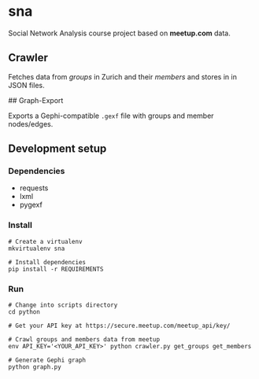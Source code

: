 # sna

Social Network Analysis course project based on **meetup.com** data.

## Crawler

Fetches data from *groups* in Zurich and their *members* and stores in in JSON files.

## Graph-Export

Exports a Gephi-compatible `.gexf` file with groups and member nodes/edges.

## Development setup

### Dependencies

- requests
- lxml
- pygexf

### Install

    # Create a virtualenv
    mkvirtualenv sna

    # Install dependencies
    pip install -r REQUIREMENTS

### Run

    # Change into scripts directory
    cd python

    # Get your API key at https://secure.meetup.com/meetup_api/key/

    # Crawl groups and members data from meetup
    env API_KEY='<YOUR_API_KEY>' python crawler.py get_groups get_members

    # Generate Gephi graph
    python graph.py
